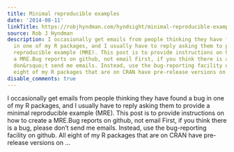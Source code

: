 ```yaml
---
title: Minimal reproducible examples
date: '2014-08-11'
linkTitle: https://robjhyndman.com/hyndsight/minimal-reproducible-examples/
source: Rob J Hyndman
description: I occasionally get emails from people thinking they have found a bug
  in one of my R packages, and I usually have to reply asking them to provide a minimal
  reproducible example (MRE). This post is to provide instructions on how to create
  a MRE.Bug reports on github, not email First, if you think there is a bug, please
  don&rsquo;t send me emails. Instead, use the bug-reporting facility on github. All
  eight of my R packages that are on CRAN have pre-release versions on ...
disable_comments: true
---
```

I occasionally get emails from people thinking they have found a bug in one of my R packages, and I usually have to reply asking them to provide a minimal reproducible example (MRE). This post is to provide instructions on how to create a MRE.Bug reports on github, not email First, if you think there is a bug, please don&rsquo;t send me emails. Instead, use the bug-reporting facility on github. All eight of my R packages that are on CRAN have pre-release versions on ...